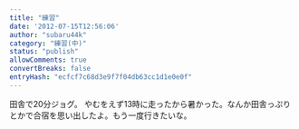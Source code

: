 ```yaml
---
title: "練習"
date: '2012-07-15T12:56:06'
author: "subaru44k"
category: "練習(中)"
status: "publish"
allowComments: true
convertBreaks: false
entryHash: "ecfcf7c68d3e9f7f04db63cc1d1e0e0f"
---
```

田舎で20分ジョグ。
やむをえず13時に走ったから暑かった。なんか田舎っぷりとかで合宿を思い出したよ。もう一度行きたいな。
